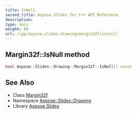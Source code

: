 ```yaml
---
title: IsNull
second_title: Aspose.Slides for C++ API Reference
description: 
type: docs
weight: 66
url: /cpp/aspose.slides.drawing/margin32f/isnull/
---
```

## Margin32f::IsNull method




```cpp
bool Aspose::Slides::Drawing::Margin32f::IsNull() const
```

## See Also

* Class [Margin32f](../)
* Namespace [Aspose::Slides::Drawing](../../)
* Library [Aspose.Slides](../../../)

